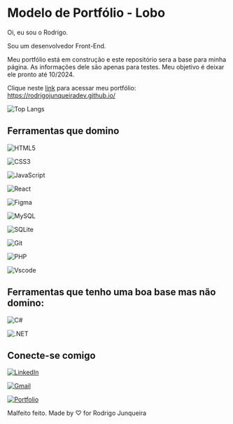# Modelo de Portfólio - Lobo

Oi, eu sou o Rodrigo.

Sou um desenvolvedor Front-End.

Meu portfólio está em construção e este repositório sera a base para minha página. As informações dele são apenas para testes.
Meu objetivo é deixar ele pronto até 10/2024.

Clique neste [link](https://rodrigojunqueiradev.github.io/) para acessar meu portfólio:
https://rodrigojunqueiradev.github.io/ 

![Top Langs](https://github-readme-stats-git-masterrstaa-rickstaa.vercel.app/api/top-langs/?username=rodrigojunqueiradev&bg_color=000&border_color=30A3DC&title_color=E94D5F&text_color=FFF)


## Ferramentas que domino

![HTML5](https://img.shields.io/badge/HTML5-E34F26?style=for-the-badge&logo=html5&logoColor=white)

![CSS3](https://img.shields.io/badge/CSS3-1572B6?style=for-the-badge&logo=css3&logoColor=white)

![JavaScript](https://img.shields.io/badge/JavaScript-F7DF1E?style=for-the-badge&logo=javascript&logoColor=black)

![React](https://img.shields.io/badge/React-20232A?style=for-the-badge&logo=react&logoColor=61DAFB)

![Figma](https://img.shields.io/badge/Figma-696969?style=for-the-badge&logo=figma&logoColor=figma)

![MySQL](https://img.shields.io/badge/MySQL-00000F?style=for-the-badge&logo=mysql&logoColor=white)

![SQLite](https://img.shields.io/badge/SQLite-000?style=for-the-badge&logo=sqlite&logoColor=07405E)

![Git](https://img.shields.io/badge/GIT-E44C30?style=for-the-badge&logo=git&logoColor=white)

![PHP](https://img.shields.io/badge/PHP-777BB4?style=for-the-badge&logo=php&logoColor=white)

![Vscode](https://img.shields.io/badge/Vscode-007ACC?style=for-the-badge&logo=visual-studio-code&logoColor=white)


## Ferramentas que tenho uma boa base mas não domino:

![C#](https://img.shields.io/badge/C%23-239120?style=for-the-badge&logo=c-sharp&logoColor=white)

![.NET](https://img.shields.io/badge/.NET-5C2D91?style=for-the-badge&logo=.net&logoColor=white)


## Conecte-se comigo

[![LinkedIn](https://img.shields.io/badge/LinkedIn-0077B5?style=for-the-badge&logo=linkedin&logoColor=white)](https://www.linkedin.com/in/rodrigo-junqueira/)

[![Gmail](https://img.shields.io/badge/Gmail-333333?style=for-the-badge&logo=gmail&logoColor=red)](mailto:eurodrigojunqueira@gmail.com)

[![Portfolio](https://img.shields.io/badge/Portfolio-FF5722?style=for-the-badge&logo=todoist&logoColor=white)](https://rodrigojunqueiradev.github.io/)

Malfeito feito.
Made by ♡ for Rodrigo Junqueira
